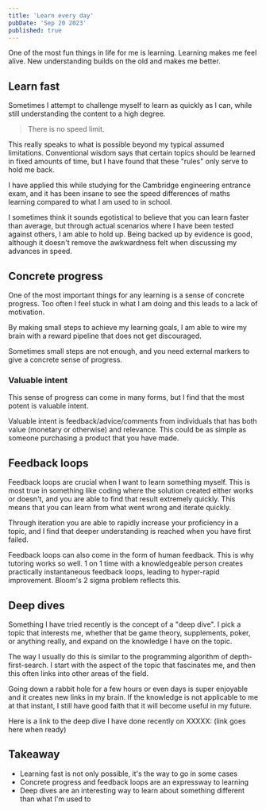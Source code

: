 ```yaml
---
title: 'Learn every day'
pubDate: 'Sep 20 2023'
published: true
---
```


One of the most fun things in life for me is learning. Learning makes me feel alive. New understanding builds on the old and makes me better.

## Learn fast

Sometimes I attempt to challenge myself to learn as quickly as I can, while still understanding the content to a high degree.

> There is no speed limit.

This really speaks to what is possible beyond my typical assumed limitations. Conventional wisdom says that certain topics should be learned in fixed amounts of time, but I have found that these "rules" only serve to hold me back.

I have applied this while studying for the Cambridge engineering entrance exam, and it has been insane to see the speed differences of maths learning compared to what I am used to in school.

I sometimes think it sounds egotistical to believe that you can learn faster than average, but through actual scenarios where I have been tested against others, I am able to hold up. Being backed up by evidence is good, although it doesn't remove the awkwardness felt when discussing my advances in speed.

## Concrete progress

One of the most important things for any learning is a sense of concrete progress. Too often I feel stuck in what I am doing and this leads to a lack of motivation.

By making small steps to achieve my learning goals, I am able to wire my brain with a reward pipeline that does not get discouraged.

Sometimes small steps are not enough, and you need external markers to give a concrete sense of progress.

### Valuable intent

This sense of progress can come in many forms, but I find that the most potent is valuable intent.

Valuable intent is feedback/advice/comments from individuals that has both value (monetary or otherwise) and relevance. This could be as simple as someone purchasing a product that you have made.

## Feedback loops

Feedback loops are crucial when I want to learn something myself. This is most true in something like coding where the solution created either works or doesn't, and you are able to find that result extremely quickly. This means that you can learn from what went wrong and iterate quickly.

Through iteration you are able to rapidly increase your proficiency in a topic, and I find that deeper understanding is reached when you have first failed.

Feedback loops can also come in the form of human feedback. This is why tutoring works so well. 1 on 1 time with a knowledgeable person creates practically instantaneous feedback loops, leading to hyper-rapid improvement. Bloom's 2 sigma problem reflects this.

## Deep dives

Something I have tried recently is the concept of a "deep dive". I pick a topic that interests me, whether that be game theory, supplements, poker, or anything really, and expand on the knowledge I have on the topic.

The way I usually do this is similar to the programming algorithm of depth-first-search. I start with the aspect of the topic that fascinates me, and then this often links into other areas of the field.

Going down a rabbit hole for a few hours or even days is super enjoyable and it creates new links in my brain. If the knowledge is not applicable to me at that instant, I still have good faith that it will become useful in my future.

Here is a link to the deep dive I have done recently on XXXXX: (link goes here when ready)

## Takeaway

- Learning fast is not only possible, it's the way to go in some cases
- Concrete progress and feedback loops are an expressway to learning
- Deep dives are an interesting way to learn about something different than what I'm used to
